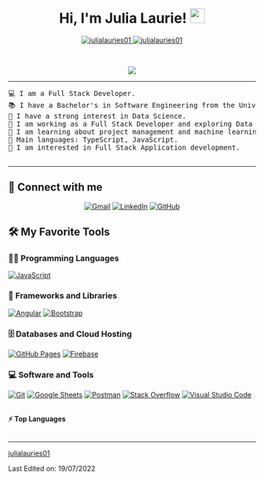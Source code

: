 <h1 align="center">
Hi, I'm Julia Laurie!
	<a href="https://github.com/julialauries01" target="_self">
		<img src="https://media.giphy.com/media/hvRJCLFzcasrR4ia7z/giphy.gif" width="30">
	</a>
</h1>
<p align="center">
	<a href="https://github.com/julialauries01">
		<img src="https://komarev.com/ghpvc/?username=julialauries01&label=Profile%20views&color=0e75b6&style=flat" alt="julialauries01" />
	</a>
	<a href="https://github.com/julialauries01">
		<img src="https://img.shields.io/github/followers/julialauries01?label=Followers" alt="julialauries01" />
	</a>
</p>
<br/>
<p align="center">
	<a href="https://github.com/julialauries01">
		<img src="https://readme-typing-svg.herokuapp.com?lines=Computer+Science+Student;Full+Stack+Web+Developer;Freelancer;DS%20|%20AI%20|%20ML%20Enthusiastic;Always%20learning%20new%20things&center=true&width=380&height=45">
	</a>
</p>

<hr>

<pre>
💻 I am a Full Stack Developer.
📚 I have a Bachelor's in Software Engineering from the University of Ribeirão Preto.
📝 I have a strong interest in Data Science.
🔭 I am working as a Full Stack Developer and exploring Data Science.
🌱 I am learning about project management and machine learning.
🌟 Main languages: TypeScript, JavaScript.
🚩 I am interested in Full Stack Application development.
<!-- 🤔 I’m currently open for: <b>An Intern</b> or a new <b>job opportunity</b>, this is <a href="https://drive.google.com/file/d/1OL-pYjC8jb3u3bbqLswQooZkah4ExeZf/view?usp=sharing" target="_blank">MY RESUME.</a> -->
</pre>
<hr>

## 🤝 Connect with me
<p align="center">
	<a href="mailto:julialauriesilva@gmail.com"><img img src="https://img.shields.io/badge/gmail-%23EA4335.svg?style=plastic&logo=gmail&logoColor=white" alt="Gmail"/></a>
	<a href="https://www.linkedin.com/in/julialauries/"><img src="https://img.shields.io/badge/linkedin-%230A66C2.svg?style=plastic&logo=linkedin&logoColor=white" alt="LinkedIn"/></a>
	<a href="https://github.com/Julialauries01"><img src="https://img.shields.io/badge/github-%23181717.svg?style=plastic&logo=github&logoColor=white" alt="GitHub"/></a>
</p>

## 🛠️ My Favorite Tools

### 👨‍💻 Programming Languages

<p>
    <a href="https://github.com/julialauries01"><img alt="JavaScript" src="https://img.shields.io/badge/JavaScript%20-%23F7DF1E.svg?logo=javascript&logoColor=black"></a>

### 🧰 Frameworks and Libraries

<p>
    <a href="https://github.com/julialauries01"><img alt="Angular" src="https://img.shields.io/badge/Angular%20-%23D00000.svg?logo=Angular&logoColor=white"></a>
    <a href="https://github.com/julialauries01"><img alt="Bootstrap" src="https://img.shields.io/badge/Bootstrap%20-%23150458.svg?logo=Bootstrap&logoColor=white"></a>
</p>

### 🗄️ Databases and Cloud Hosting

<p>
    <a href="https://github.com/julialauries01"><img alt="GitHub Pages" src="https://img.shields.io/badge/GitHub%20Pages-%23327FC7.svg?logo=github&logoColor=white"></a>
    <a href="https://github.com/julialauries01"><img alt="Firebase" src ="https://img.shields.io/badge/Firebase-%23FF6F00.svg?logo=firebase&logoColor=white"></a>
</p>

### 💻 Software and Tools

<p>
    <a href="https://github.com/julialauries01"><img alt="Git" src="https://img.shields.io/badge/Git%20-%23F05033.svg?logo=git&logoColor=white"></a>
    <a href="https://github.com/julialauries01"><img alt="Google Sheets" src="https://img.shields.io/badge/Google%20Sheets%20-%2334A853.svg?logo=google%20sheets&logoColor=white"></a>
    <a href="https://github.com/julialauries01"><img alt="Postman" src="https://img.shields.io/badge/Postman-FF6C37?logo=postman&logoColor=white"></a>
    <a href="https://github.com/julialauries01"><img alt="Stack Overflow" src="https://img.shields.io/badge/-Stack%20Overflow-FE7A16?logo=stack-overflow&logoColor=white"></a>
    <a href="https://github.com/julialauries01"><img alt="Visual Studio Code" src="https://img.shields.io/badge/Visual%20Studio%20Code-0078d7.svg?logo=visual-studio-code&logoColor=white"></a>
</p>
</br>

<!--
### 👨🏽‍💻 Workspace
<p>
    <a href="https://github.com/julialauries01"><img alt="Macbook Air M1" src="https://img.shields.io/badge/Apple-MacBook_Air_2020-999999?style=for-the-badge&logo=apple&logoColor=white"></a>
    <a href="https://github.com/julialauries01"><img alt="Spotify" src="https://img.shields.io/badge/Spotify-1ED760?&style=for-the-badge&logo=spotify&logoColor=white"></a>
</p>
-->


<!--## <a href="https://github.com/julialauries01"><img src="https://www.blumbergdigital.com/wp-content/uploads/2020/10/stats-graphic-statistics-business-512.png" width="30"></a> GitHub Stats

<!--<br/>
<summary><b>⚡ julialauries01's Stats</b></summary>
<br/>
<p align="center">
	<a href="https://github.com/julialauries01">
	<img width="49.5%" src="https://github-readme-stats.vercel.app/api?username=julialauries01&show_icons=true" alt="julialauries01">
	<img width="49.5%" src="https://github-readme-streak-stats.herokuapp.com/?user=julialauries01" alt="julialauries01">
	</a>
	<br/>
</p>
<br/>
<!--
<summary><b>⚡ Activity graph</b></summary>
<br/>
<p align="center">
	<a href="https://github.com/julialauries01">
		<img src="https://activity-graph.herokuapp.com/graph?username=julialauries01&bg_color=ffffff&color=000000&line=000000&point=000000&area=true&hide_border=true" alt="julialauries01">
	</a>
</p>
<br/>
-->
<summary><b>⚡ Top Languages</b></summary>
<!--<br/>

<!--<p align="center">
	<a href="https://github.com/julialauries01">
	<img src="https://github-readme-stats.vercel.app/api/top-langs/?username=julialauries01&langs_count=8&layout=compact" alt="julialauries01">
	</a>
	<br/>
<br/>
<b>Note:</b> Top languages is only a metric of the languages my public code consists of and doesn't reflect experience or skill level.
</p>
<br/>-->

<table style="border: none">

</table>

------

[julialauries01](https://github.com/julialauries01)

Last Edited on: 19/07/2022

